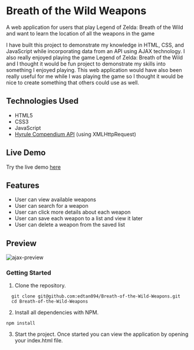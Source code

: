 # Breath of the Wild Weapons

A web application for users that play Legend of Zelda: Breath of the Wild and want to learn the location of all the weapons in the game

I have built this project to demonstrate my knowledge in HTML, CSS, and JavaScript while incorporating data from an API using AJAX technology.  I also really enjoyed playing the game Legend of Zelda: Breath of the Wild and I thought it would be fun project to demonstrate my skills into something I enjoyed playing.  This web application would have also been really useful for me while I was playing the game so I thought it would be nice to create something that others could use as well.  

## Technologies Used
* HTML5
* CSS3
* JavaScript
* [Hyrule Compendium API](https://gadhagod.github.io/Hyrule-Compendium-API/#/) (using XMLHttpRequest)

## Live Demo
Try the live demo [here](https://edtan094.github.io/Breath-of-the-Wild-Weapons/)

## Features
* User can view available weapons
* User can search for a weapon
* User can click more details about each weapon
* User can save each weapon to a list and view it later
* User can delete a weapon from the saved list

## Preview
![ajax-preview](https://user-images.githubusercontent.com/90667339/156678355-424e045d-4c96-4335-8c48-f8b82bc6c167.gif)

### Getting Started
1. Clone the repository.
  ```shell
    git clone git@github.com:edtan094/Breath-of-the-Wild-Weapons.git
    cd Breath-of-the-Wild-Weapons
  ```
2. Install all dependencies with NPM. 
  ```shell
  npm install
  ```
3. Start the project. Once started you can view the application by opening your index.html file.  
